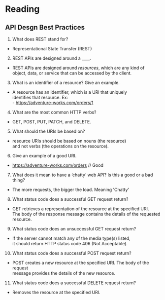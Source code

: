 # Reading  

## API Desgn Best Practices

1. What does REST stand for?  
  -  Representational State Transfer (REST)
2. REST APIs are designed around a ____.  
  - REST APIs are designed around *resources*, which are any kind of   
    object, data, or service that can be accessed by the client.
3. What is an identifier of a resource? Give an example.  
  - A resource has an identifier, which is a URI that uniquely  
    identifies that resource.
      Ex:  
        - https://adventure-works.com/orders/1  
4. What are the most common HTTP verbs?  
  - GET, POST, PUT, PATCH, and DELETE.
5. What should the URIs be based on?  
  - resource URIs should be based on nouns (the resource)  
    and not verbs (the operations on the resource).
6. Give an example of a good URI.  
  - https://adventure-works.com/orders // Good
7. What does it mean to have a ‘chatty’ web API? Is this a good or a bad thing?  
  - The more requests, the bigger the load. Meaning 'Chatty'
8. What status code does a successful GET request return?  
  - GET retrieves a representation of the resource at the specified URI.  
    The body of the response message contains the details of the requested resource.
9. What status code does an unsuccessful GET request return?  
  - If the server cannot match any of the media type(s) listed,  
    it should return HTTP status code 406 (Not Acceptable).
10. What status code does a successful POST request return?  
  - POST creates a new resource at the specified URI. The body of the request  
    message provides the details of the new resource.
11. What status code does a successful DELETE request return?  
  - Removes the resource at the specified URI.